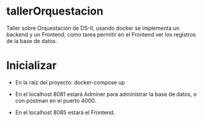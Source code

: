 # tallerOrquestacion
Taller sobre Orquestación de DS-II, usando docker se implementa un backend y un Frontend, como tarea permitir en el Frontend ver los registros de la base de datos.

# Inicializar
- En la raíz del proyecto:
docker-compose up

- En el localhost 8081 estará Adminer para administrar la base de datos, o con postman en el puerto 4000.
- En el localhost 8085 estará el Frontend.
